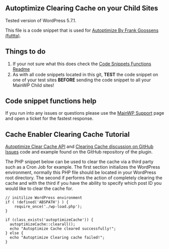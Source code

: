 ## Autoptimize Clearing Cache on your Child Sites

Tested version of WordPress 5.7.1.

This file is a code snippet that is used for [Autoptimize By Frank Goossens (futtta)](https://wordpress.org/plugins/autoptimize/).

## Things to do

1. If your not sure what this does check the [Code Snippets Functions Readme](https://github.com/mainwp/Code-Snippets-Functions/blob/master/README.md)
2. As with all code snippets located in this git, **TEST** the code snippet on one of your test sites **BEFORE** sending the code snippet to all your MainWP Child sites!

## Code snippet functions help

If you run into any issues or questions please use the [MainWP Support](https://mainwp.com/support/) page and open a ticket for the fastest response.

## Cache Enabler Clearing Cache Tutorial

[Autoptimize Clear Cache API](https://github.com/futtta/autoptimize/blob/7479fbca809206d38325e6f6f5307b7afa7bd3d4/classes/autoptimizeCache.php#L350) and [Clearing Cache discussion on GitHub Issues](https://github.com/futtta/autoptimize/pull/119#issuecomment-346184739) code and example found on the GitHub repository of the plugin.

The PHP snippet below can be used to clear the cache via a third party such as a Cron Job for example. The first section initializes the WordPress environment, normally this PHP file should be located in your WordPress root directory. The second if performs the action of completely clearing the cache and with the third if you have the ability to specify which post ID you would like to clear the cache for.

```
// initilize WordPress environment
if ( !defined('ABSPATH') ) {
	require_once('./wp-load.php');
}

if (class_exists('autoptimizeCache')) {
  autoptimizeCache::clearall();
  echo "Autoptimize Cache cleared successfully!";
} else {
  echo "Autoptimize Clearing cache failed!";
}
```
